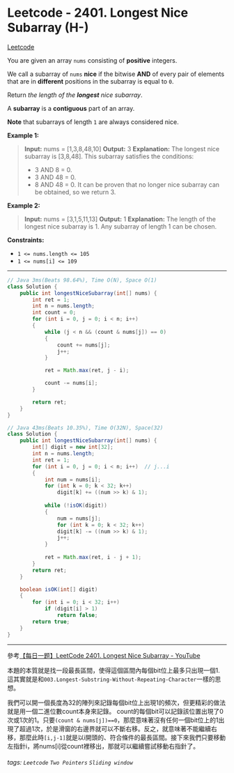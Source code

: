# Leetcode - 2401. Longest Nice Subarray (H-)

[Leetcode](https://leetcode.com/problems/longest-nice-subarray/)

You are given an array `nums` consisting of **positive** integers.

We call a subarray of `nums` **nice** if the bitwise **AND** of every pair of elements that are in **different** positions in the subarray is equal to `0`.

Return _the length of the **longest** nice subarray_.

A **subarray** is a **contiguous** part of an array.

**Note** that subarrays of length `1` are always considered nice.

**Example 1:**

> **Input:** nums = [1,3,8,48,10]
> **Output:** 3
> **Explanation:** The longest nice subarray is [3,8,48]. This subarray satisfies the conditions:
> - 3 AND 8 = 0.
> - 3 AND 48 = 0.
> - 8 AND 48 = 0.
> It can be proven that no longer nice subarray can be obtained, so we return 3.

**Example 2:**

> **Input:** nums = [3,1,5,11,13]
> **Output:** 1
> **Explanation:** The length of the longest nice subarray is 1. Any subarray of length 1 can be chosen.

**Constraints:**

-   `1 <= nums.length <= 105`
-   `1 <= nums[i] <= 109`

---
```java
// Java 3ms(Beats 98.64%), Time O(N), Space O(1)
class Solution {
    public int longestNiceSubarray(int[] nums) {
        int ret = 1;
        int n = nums.length;
        int count = 0;
        for (int i = 0, j = 0; i < n; i++)
        {
            while (j < n && (count & nums[j]) == 0)
            {
                count += nums[j];
                j++;
            }

            ret = Math.max(ret, j - i);

            count -= nums[i];
        }

        return ret;
    }
}
```
```java
// Java 43ms(Beats 10.35%), Time O(32N), Space(32)
class Solution {
    public int longestNiceSubarray(int[] nums) {
        int[] digit = new int[32];
        int n = nums.length;
        int ret = 1;
        for (int i = 0, j = 0; i < n; i++)  // j...i
        {
            int num = nums[i];
            for (int k = 0; k < 32; k++)
                digit[k] += ((num >> k) & 1);
            
            while (!isOK(digit))
            {
                num = nums[j];
                for (int k = 0; k < 32; k++)
                digit[k] -= ((num >> k) & 1);
                j++;
            }
            
            ret = Math.max(ret, i - j + 1);
        }
        return ret;
    }

    boolean isOK(int[] digit)
    {
        for (int i = 0; i < 32; i++)
            if (digit[i] > 1)
                return false;
        return true;
    }
}
```
---

參考[【每日一题】LeetCode 2401. Longest Nice Subarray - YouTube](https://www.youtube.com/watch?v=stXRx71prEE)

本題的本質就是找一段最長區間，使得這個區間內每個bit位上最多只出現一個1. 這其實就是和`003.Longest-Substring-Without-Repeating-Character`一樣的思想。

我們可以開一個長度為32的陣列來記錄每個bit位上出現1的頻次，但更精彩的做法就是用一個二進位數count本身來記錄。 count的每個bit可以記錄該位置出現了0次或1次的1。只要`(count & nums[j])==0`，那麼意味著沒有任何一個bit位上的1出現了超過1次，於是滑窗的右邊界就可以不斷右移。反之，就意味著不能繼續右移，那麼此時`[i,j-1]`就是以i開頭的、符合條件的最長區間。接下來我們只要移動左指針i，將nums[i]從count裡移出，那就可以繼續嘗試移動右指針了。


###### tags: `Leetcode` `Two Pointers` `Sliding window`